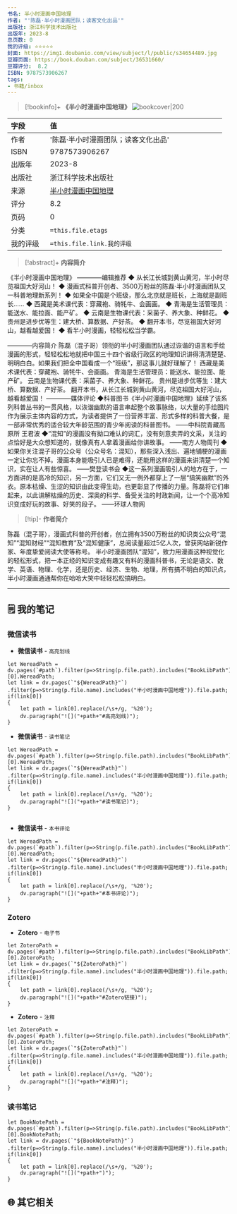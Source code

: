 ```yaml
---
书名: 半小时漫画中国地理
作者: "'陈磊·半小时漫画团队；读客文化出品'"
出版社: 浙江科学技术出版社
出版年: 2023-8 
总页数: 0
我的评级: ⭐⭐⭐⭐⭐
封面: https://img1.doubanio.com/view/subject/l/public/s34654489.jpg
豆瓣页面: https://book.douban.com/subject/36531660/
豆瓣评分:  8.2 
ISBN: 9787573906267
tags: 
- 书籍/inbox
---
```


> [!bookinfo]+ **《半小时漫画中国地理》**
> ![bookcover|200](https://img1.doubanio.com/view/subject/l/public/s34654489.jpg)
>
| 字段   | 值                                       |
|:------ |:------------------------------------------ |
| 作者   | '陈磊·半小时漫画团队；读客文化出品'                           |
| ISBN   | 9787573906267                             |
| 出版年 | 2023-8                      |
| 出版社 | 浙江科学技术出版社                          |
| 来源   | [半小时漫画中国地理](https://book.douban.com/subject/36531660/) |
| 评分   |  8.2                            |
| 页码   | 0                        |
| 分类   | `=this.file.etags`                       |
| 我的评级  | `=this.file.link.我的评级`                     |

  
> [!abstract]+ **内容简介**
>
《半小时漫画中国地理》
————编辑推荐
◆ 从长江长城到黄山黄河，半小时尽览祖国大好河山！
◆ 漫画式科普开创者、3500万粉丝的陈磊·半小时漫画团队又一科普地理新系列！
◆ 如果全中国是个班级，那么北京就是班长，上海就是副班长……
◆ 西藏是美术课代表：穿藏袍、骑牦牛、会画画。
◆ 青海是生活管理员：能送水、能拉面、能产矿。
◆ 云南是生物课代表：采菌子、养大象、种鲜花。
◆ 贵州是进步优等生：建大桥、算数据、产好茶。
◆ 翻开本书，尽览祖国大好河山，越看越爱国！
◆ 看半小时漫画，轻轻松松当学霸。

————内容简介
陈磊（混子哥）领衔的半小时漫画团队通过诙谐的语言和手绘漫画的形式，轻轻松松地就把中国三十四个省级行政区的地理知识讲得清清楚楚、明明白白。如果我们把全中国看成一个“班级”，那这事儿就好理解了！
西藏是美术课代表：穿藏袍、骑牦牛、会画画。
青海是生活管理员：能送水、能拉面、能产矿。
云南是生物课代表：采菌子、养大象、种鲜花。
贵州是进步优等生：建大桥、算数据、产好茶。
翻开本书，从长江长城到黄山黄河，尽览祖国大好河山，越看越爱国！
————媒体评论
◆科普图书《半小时漫画中国地理》延续了该系列科普丛书的一贯风格，以诙谐幽默的语言串起整个故事脉络，以大量的手绘图片作为展示主体内容的方式，为读者提供了一份营养丰富、形式多样的科普大餐，是一部非常优秀的适合较大年龄范围的青少年阅读的科普图书。
——中科院青藏高原所 王君波
◆“混知”的漫画没有拗口难认的词汇，没有刻意卖弄的文采，关注的点恰好是大众想知道的，就像真有人拿着漫画给你讲故事。
——南方人物周刊
◆如果你关注混子哥的公众号（公众号名：混知），那些深入浅出、遍地铺梗的漫画一定让你忘不掉。漫画本身能吸引人已是难得，还能用这样的漫画来讲清楚一个知识，实在让人有些惊喜。
——樊登读书会
◆这一系列漫画吸引人的地方在于，一方面讲的是高冷的知识，另一方面，它们又无一例外都穿上了一层“搞笑幽默”的外衣。原本枯燥、生涩的知识由此变得生动，也更彰显了传播的力量。陈磊将它们串起来，以此讲解枯燥的历史、深奥的科学、备受关注的时政新闻，让一个个高冷知识变成好玩的故事、好笑的段子。
——环球人物网

> [!tip]- **作者简介**
>
 陈磊（混子哥），漫画式科普的开创者，创立拥有3500万粉丝的知识类公众号“混知”“混知财经”“混知教育”及“混知健康”，总阅读量超过5亿人次，曾获网站新锐作家、年度挚爱阅读大使等称号。
半小时漫画团队“混知”，致力用漫画这种视觉化的轻松形式，把一本正经的知识变成有趣又有料的漫画科普书，无论是语文、数学、英语、物理、化学，还是历史、经济、生物、地理，所有搞不明白的知识点，半小时漫画通通帮你在哈哈大笑中轻轻松松搞明白。


 
 

---

## 🗒️ 我的笔记


### 微信读书

- **微信读书** - `高亮划线`

```dataviewjs
let WereadPath = dv.pages(`#path`).filter(p=>String(p.file.path).includes("BookLibPath"))[0].WereadPath;
let link = dv.pages(`"${WereadPath}"`)
.filter(p=>String(p.file.name).includes("半小时漫画中国地理")).file.path;
if(link[0])
{
	let path = link[0].replace(/\s+/g, '%20');
	dv.paragraph("![]("+path+"#高亮划线)");
}

```

- **微信读书** - `读书笔记`

```dataviewjs
let WereadPath = dv.pages(`#path`).filter(p=>String(p.file.path).includes("BookLibPath"))[0].WereadPath;
let link = dv.pages(`"${WereadPath}"`)
.filter(p=>String(p.file.name).includes("半小时漫画中国地理")).file.path;
if(link[0])
{
	let path = link[0].replace(/\s+/g, '%20');
	dv.paragraph("![]("+path+"#读书笔记)");
}


```

- **微信读书** - `本书评论`

```dataviewjs
let WereadPath = dv.pages(`#path`).filter(p=>String(p.file.path).includes("BookLibPath"))[0].WereadPath;
let link = dv.pages(`"${WereadPath}"`)
.filter(p=>String(p.file.name).includes("半小时漫画中国地理")).file.path;
if(link[0])
{
	let path = link[0].replace(/\s+/g, '%20');
	dv.paragraph("![]("+path+"#本书评论)");
}

```


### Zotero

- **Zotero** - `电子书`

```dataviewjs
let ZoteroPath = dv.pages(`#path`).filter(p=>String(p.file.path).includes("BookLibPath"))[0].ZoteroPath;
let link = dv.pages(`"${ZoteroPath}"`)
.filter(p=>String(p.file.name).includes("半小时漫画中国地理")).file.path;
if(link[0])
{
	let path = link[0].replace(/\s+/g, '%20');
	dv.paragraph("![]("+path+"#Zotero链接)");
}
```

- **Zotero** - `注释`

```dataviewjs
let ZoteroPath = dv.pages(`#path`).filter(p=>String(p.file.path).includes("BookLibPath"))[0].ZoteroPath;
let link = dv.pages(`"${ZoteroPath}"`)
.filter(p=>String(p.file.name).includes("半小时漫画中国地理")).file.path;
if(link[0])
{
	let path = link[0].replace(/\s+/g, '%20');
	dv.paragraph("![]("+path+"#注释)");
}
```

### 读书笔记

```dataviewjs
let BookNotePath = dv.pages(`#path`).filter(p=>String(p.file.path).includes("BookLibPath"))[0].BookNotePath;
let link = dv.pages(`"${BookNotePath}"`)
.filter(p=>String(p.file.name).includes("半小时漫画中国地理")).file.path;
if(link[0])
{
	let path = link[0].replace(/\s+/g, '%20');
	dv.paragraph("![]("+path+")");
}
```



## 🌐 其它相关